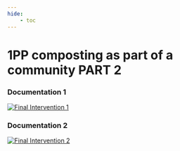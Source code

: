 ```yaml
---
hide:
    - toc
---
```


# 1PP composting as part of a community PART 2

### Documentation 1
[![Final Intervention 1](https://res.cloudinary.com/marcomontalbano/image/upload/v1653395373/video_to_markdown/images/youtube--tqMyKEVv1AQ-c05b58ac6eb4c4700831b2b3070cd403.jpg)](https://youtu.be/tqMyKEVv1AQ "Final Intervention 1")

### Documentation 2

[![Final Intervention 2](https://res.cloudinary.com/marcomontalbano/image/upload/v1653395424/video_to_markdown/images/youtube---rp34k3qr0s-c05b58ac6eb4c4700831b2b3070cd403.jpg)](https://youtu.be/-rp34k3qr0s "Final Intervention 2")
